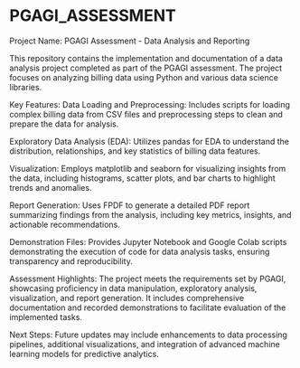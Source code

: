 # PGAGI_ASSESSMENT
Project Name: PGAGI Assessment - Data Analysis and Reporting

This repository contains the implementation and documentation of a data analysis project completed as part of the PGAGI assessment. The project focuses on analyzing billing data using Python and various data science libraries.

Key Features:
Data Loading and Preprocessing: Includes scripts for loading complex billing data from CSV files and preprocessing steps to clean and prepare the data for analysis.

Exploratory Data Analysis (EDA): Utilizes pandas for EDA to understand the distribution, relationships, and key statistics of billing data features.

Visualization: Employs matplotlib and seaborn for visualizing insights from the data, including histograms, scatter plots, and bar charts to highlight trends and anomalies.

Report Generation: Uses FPDF to generate a detailed PDF report summarizing findings from the analysis, including key metrics, insights, and actionable recommendations.

Demonstration Files: Provides Jupyter Notebook and Google Colab scripts demonstrating the execution of code for data analysis tasks, ensuring transparency and reproducibility.

Assessment Highlights:
The project meets the requirements set by PGAGI, showcasing proficiency in data manipulation, exploratory analysis, visualization, and report generation. It includes comprehensive documentation and recorded demonstrations to facilitate evaluation of the implemented tasks.

Next Steps:
Future updates may include enhancements to data processing pipelines, additional visualizations, and integration of advanced machine learning models for predictive analytics.


